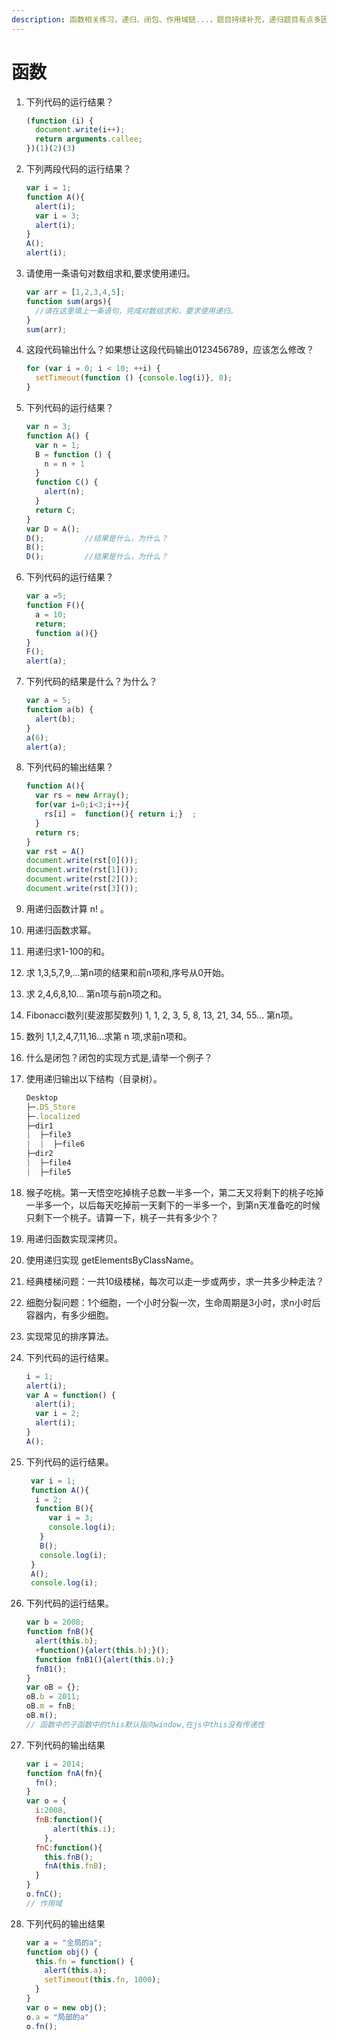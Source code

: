 ```yaml
---
description: 函数相关练习，递归、闭包、作用域链...，题目持续补充，递归题目有点多因为本人递归太差了···
---
```


# 函数

1. 下列代码的运行结果？
   ```js
   (function (i) {
     document.write(i++);
     return arguments.callee;
   })(1)(2)(3)
   ```
   
2. 下列两段代码的运行结果？
   ```js
   var i = 1;
   function A(){
     alert(i);
     var i = 3;
     alert(i);
   }	
   A();
   alert(i);
   ```
   
3. 请使用一条语句对数组求和,要求使用递归。
   ```js
   var arr = [1,2,3,4,5];
   function sum(args){	
     //请在这里填上一条语句，完成对数组求和，要求使用递归。
   }
   sum(arr); 
   ```
   
4. 这段代码输出什么？如果想让这段代码输出0123456789，应该怎么修改？
   ```js
   for (var i = 0; i < 10; ++i) {
     setTimeout(function () {console.log(i)}, 0);
   }
   ```
   
5. 下列代码的运行结果？
   ```js
   var n = 3;
   function A() {
     var n = 1;
     B = function () {
       n = n + 1
     }
     function C() {
       alert(n);
     }
     return C;
   }
   var D = A();
   D(); 		//结果是什么，为什么？
   B();
   D(); 		//结果是什么，为什么？
   ```
   
6. 下列代码的运行结果？
   ```js
   var a =5;
   function F(){
     a = 10;
     return;
     function a(){}
   }
   F();
   alert(a);
   ```

7. 下列代码的结果是什么？为什么？
   ```js
   var a = 5;
   function a(b) {
     alert(b);
   }
   a(6);
   alert(a); 
   ```

8. 下列代码的输出结果？
   ```js
   function A(){
     var rs = new Array();
     for(var i=0;i<3;i++){
       rs[i] =  function(){ return i;}  ;
     }
     return rs;
   }
   var rst = A()
   document.write(rst[0]());
   document.write(rst[1]());
   document.write(rst[2]());
   document.write(rst[3]());	
   ```
   
9. 用递归函数计算 n! 。<br/>

10. 用递归函数求幂。<br/>

11. 用递归求1-100的和。<br/>

12. 求 1,3,5,7,9,...第n项的结果和前n项和,序号从0开始。<br/>

13. 求 2,4,6,8,10... 第n项与前n项之和。<br/>

14. Fibonacci数列(斐波那契数列) 1, 1, 2, 3, 5, 8, 13, 21, 34, 55... 第n项。<br/>

15. 数列 1,1,2,4,7,11,16...求第 n 项,求前n项和。<br/>

16. 什么是闭包？闭包的实现方式是,请举一个例子？<br/>

17. 使用递归输出以下结构（目录树）。
    ```js
    Desktop
    ├─.DS_Store
    ├─.localized
    ├─dir1
    |  ├─file3
    |  |  ├─file6
    ├─dir2
    |  ├─file4
    |  ├─file5
    ```
    
18. 猴子吃桃。第一天悟空吃掉桃子总数一半多一个，第二天又将剩下的桃子吃掉一半多一个，以后每天吃掉前一天剩下的一半多一个，到第n天准备吃的时候只剩下一个桃子。请算一下，桃子一共有多少个？ <br/>

19. 用递归函数实现深拷贝。<br/>

20. 使用递归实现 getElementsByClassName。<br/>

21. 经典楼梯问题：一共10级楼梯，每次可以走一步或两步，求一共多少种走法？<br/>

22. 细胞分裂问题：1个细胞，一个小时分裂一次，生命周期是3小时，求n小时后容器内，有多少细胞。<br/>

23. 实现常见的排序算法。<br/>

24. 下列代码的运行结果。
    ```js
    i = 1; 
    alert(i); 
    var A = function() { 
      alert(i); 
      var i = 2; 
      alert(i); 
    } 
    A(); 
    ```
25. 下列代码的运行结果。
    ```js
     var i = 1;
     function A(){
      i = 2;	
      function B(){
         var i = 3;
         console.log(i);
       }
       B();
       console.log(i);
     }
     A();
     console.log(i);
    ```
26. 下列代码的运行结果。
    ```js
    var b = 2008;
    function fnB(){
      alert(this.b);
      +function(){alert(this.b);}();
      function fnB1(){alert(this.b);}
      fnB1();
    }
    var oB = {};
    oB.b = 2011;
    oB.m = fnB;
    oB.m();
    // 函数中的子函数中的this默认指向window,在js中this没有传递性
    ```
27. 下列代码的输出结果
    ```js
    var i = 2014;
    function fnA(fn){
      fn();
    }
    var o = {
      i:2008,
      fnB:function(){
          alert(this.i);
        },
      fnC:function(){
        this.fnB();		
        fnA(this.fnB);
      }		
    }
    o.fnC();
    // 作用域
    ```
28. 下列代码的输出结果
    ```js
    var a = "全局的a";
    function obj() { 
      this.fn = function() { 
        alert(this.a); 
        setTimeout(this.fn, 1000);	 
      } 
    } 
    var o = new obj(); 
    o.a = "局部的a"
    o.fn(); 
    ```
